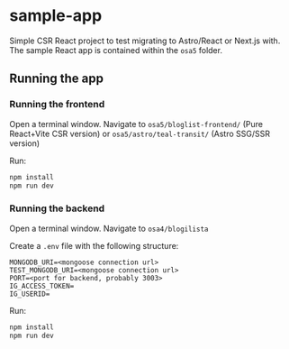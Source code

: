 # sample-app
Simple CSR React project to test migrating to Astro/React or Next.js with.
The sample React app is contained within the ```osa5``` folder.

## Running the app
### Running the frontend
Open a terminal window. Navigate to ```osa5/bloglist-frontend/``` (Pure React+Vite CSR version) or ```osa5/astro/teal-transit/``` (Astro SSG/SSR version)

Run:
```sh
npm install
npm run dev
```

### Running the backend
Open a terminal window. Navigate to ```osa4/blogilista```

Create a ```.env``` file with the following structure:
```
MONGODB_URI=<mongoose connection url>
TEST_MONGODB_URI=<mongoose connection url>
PORT=<port for backend, probably 3003>
IG_ACCESS_TOKEN=
IG_USERID=
```
Run:
```sh
npm install
npm run dev
```

